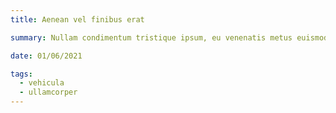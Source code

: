 ```yaml
---
title: Aenean vel finibus erat

summary: Nullam condimentum tristique ipsum, eu venenatis metus euismod nec. Sed placerat, lacus malesuada varius venenatis duis.

date: 01/06/2021

tags:
  - vehicula
  - ullamcorper
---
```

